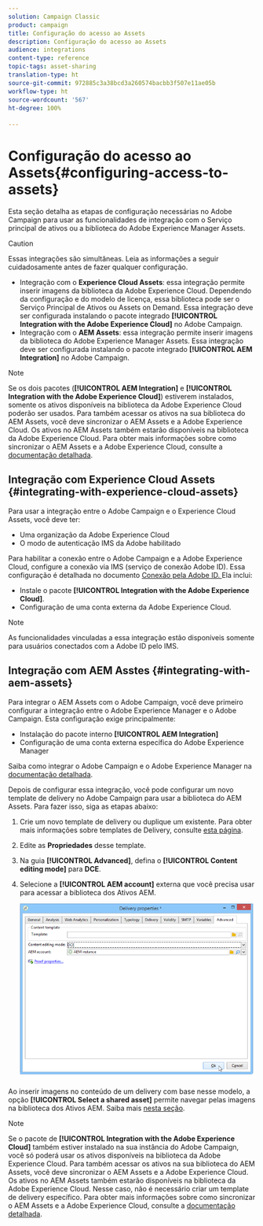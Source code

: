 ```yaml
---
solution: Campaign Classic
product: campaign
title: Configuração do acesso ao Assets
description: Configuração do acesso ao Assets
audience: integrations
content-type: reference
topic-tags: asset-sharing
translation-type: ht
source-git-commit: 972885c3a38bcd3a260574bacbb3f507e11ae05b
workflow-type: ht
source-wordcount: '567'
ht-degree: 100%

---
```



# Configuração do acesso ao Assets{#configuring-access-to-assets}

Esta seção detalha as etapas de configuração necessárias no Adobe Campaign para usar as funcionalidades de integração com o Serviço principal de ativos ou a biblioteca do Adobe Experience Manager Assets.

>[!CAUTION]
>
>Essas integrações são simultâneas. Leia as informações a seguir cuidadosamente antes de fazer qualquer configuração.

* Integração com o **Experience Cloud Assets**: essa integração permite inserir imagens da biblioteca da Adobe Experience Cloud. Dependendo da configuração e do modelo de licença, essa biblioteca pode ser o Serviço Principal de Ativos ou Assets on Demand. Essa integração deve ser configurada instalando o pacote integrado **[!UICONTROL Integration with the Adobe Experience Cloud]** no Adobe Campaign.
* Integração com o **AEM Assets**: essa integração permite inserir imagens da biblioteca do Adobe Experience Manager Assets. Essa integração deve ser configurada instalando o pacote integrado **[!UICONTROL AEM Integration]** no Adobe Campaign.

>[!NOTE]
>
>Se os dois pacotes (**[!UICONTROL AEM Integration]** e **[!UICONTROL Integration with the Adobe Experience Cloud]**) estiverem instalados, somente os ativos disponíveis na biblioteca da Adobe Experience Cloud poderão ser usados. Para também acessar os ativos na sua biblioteca do AEM Assets, você deve sincronizar o AEM Assets e a Adobe Experience Cloud. Os ativos no AEM Assets também estarão disponíveis na biblioteca da Adobe Experience Cloud. Para obter mais informações sobre como sincronizar o AEM Assets e a Adobe Experience Cloud, consulte a [documentação detalhada](https://docs.adobe.com/docs/en/aod/overview/collaborating/aem-assets-aod-sync.html).

## Integração com Experience Cloud Assets {#integrating-with-experience-cloud-assets}

Para usar a integração entre o Adobe Campaign e o Experience Cloud Assets, você deve ter:

* Uma organização da Adobe Experience Cloud
* O modo de autenticação IMS da Adobe habilitado

Para habilitar a conexão entre o Adobe Campaign e a Adobe Experience Cloud, configure a conexão via IMS (serviço de conexão Adobe ID). Essa configuração é detalhada no documento [Conexão pela Adobe ID. ](../../integrations/using/about-adobe-id.md) Ela inclui:

* Instale o pacote **[!UICONTROL Integration with the Adobe Experience Cloud]**.
* Configuração de uma conta externa da Adobe Experience Cloud.

>[!NOTE]
>
>As funcionalidades vinculadas a essa integração estão disponíveis somente para usuários conectados com a Adobe ID pelo IMS.

## Integração com AEM Asstes {#integrating-with-aem-assets}

Para integrar o AEM Assets com o Adobe Campaign, você deve primeiro configurar a integração entre o Adobe Experience Manager e o Adobe Campaign. Esta configuração exige principalmente:

* Instalação do pacote interno **[!UICONTROL AEM Integration]**
* Configuração de uma conta externa específica do Adobe Experience Manager

Saiba como integrar o Adobe Campaign e o Adobe Experience Manager na [documentação detalhada](../../integrations/using/about-adobe-experience-manager.md).

Depois de configurar essa integração, você pode configurar um novo template de delivery no Adobe Campaign para usar a biblioteca do AEM Assets. Para fazer isso, siga as etapas abaixo:

1. Crie um novo template de delivery ou duplique um existente. Para obter mais informações sobre templates de Delivery, consulte [esta página](../../delivery/using/about-templates.md).
1. Edite as **Propriedades** desse template.
1. Na guia **[!UICONTROL Advanced]**, defina o **[!UICONTROL Content editing mode]** para **DCE**.
1. Selecione a **[!UICONTROL AEM account]** externa que você precisa usar para acessar a biblioteca dos Ativos AEM.

   ![](assets/dam_aem_assets1.png)

Ao inserir imagens no conteúdo de um delivery com base nesse modelo, a opção **[!UICONTROL Select a shared asset]** permite navegar pelas imagens na biblioteca dos Ativos AEM. Saiba mais [nesta seção](../../integrations/using/inserting-a-shared-asset.md).

>[!NOTE]
>
>Se o pacote de **[!UICONTROL Integration with the Adobe Experience Cloud]** também estiver instalado na sua instância do Adobe Campaign, você só poderá usar os ativos disponíveis na biblioteca da Adobe Experience Cloud. Para também acessar os ativos na sua biblioteca do AEM Assets, você deve sincronizar o AEM Assets e a Adobe Experience Cloud. Os ativos no AEM Assets também estarão disponíveis na biblioteca da Adobe Experience Cloud. Nesse caso, não é necessário criar um template de delivery específico. Para obter mais informações sobre como sincronizar o AEM Assets e a Adobe Experience Cloud, consulte a [documentação detalhada](https://docs.adobe.com/docs/en/aod/overview/collaborating/aem-assets-aod-sync.html).

